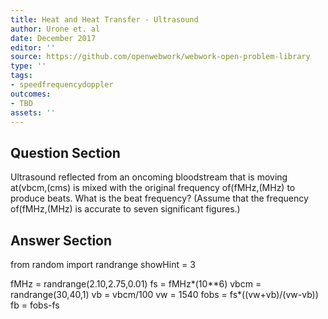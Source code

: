 ```yaml
---
title: Heat and Heat Transfer - Ultrasound
author: Urone et. al
date: December 2017
editor: ''
source: https://github.com/openwebwork/webwork-open-problem-library
type: ''
tags:
- speedfrequencydoppler
outcomes:
- TBD
assets: ''
---
```


## Question Section 

Ultrasound reflected from an oncoming bloodstream that is moving at(vbcm,(cms) is
mixed with the original frequency of(fMHz,(MHz) to produce beats. What is the beat
frequency? (Assume that the frequency of(fMHz,(MHz) is accurate to seven significant
figures.)



## Answer Section

from random import randrange
showHint = 3

fMHz = randrange(2.10,2.75,0.01)
fs = fMHz*(10**6)
vbcm = randrange(30,40,1)
vb = vbcm/100
vw = 1540
fobs = fs*((vw+vb)/(vw-vb))
fb = fobs-fs
